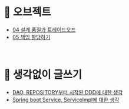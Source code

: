 

# :pushpin: 오브젝트

- [04 설계 품질과 트레이드오프](https://github.com/hoonick91/learning/blob/master/object/04.md)
- [05 책임 할당하기](https://github.com/hoonick91/learning/blob/master/object/05.md)

  

<br>



# 📌 생각없이 글쓰기

- [DAO, REPOSITORY부터 시작된 DDD에 대한 생각](https://github.com/hoonick91/learning/blob/master/opinion/2019.12.13_DDD.md)
- [Spring boot Service, ServiceImpl에 대한 생각](https://github.com/hoonick91/learning/blob/master/opinion/2019.12.13_service_serviceImpl.md)







